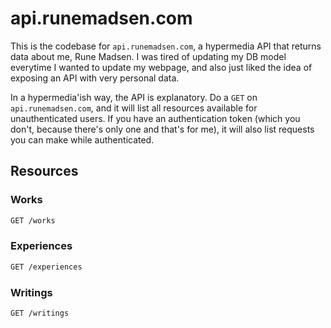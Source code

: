 api.runemadsen.com
==================

This is the codebase for `api.runemadsen.com`, a hypermedia API that returns data about me, Rune Madsen. I was tired of updating my DB model everytime I wanted to update my webpage, and also just liked the idea of exposing an API with very personal data.

In a hypermedia'ish way, the API is explanatory. Do a `GET` on `api.runemadsen.com`, and it will list all resources available for unauthenticated users. If you have an authentication token (which you don't, because there's only one and that's for me), it will also list requests you can make while authenticated.

Resources
---------

### Works

```bash
GET /works
```

### Experiences

```bash
GET /experiences
```

### Writings

```bash
GET /writings
```